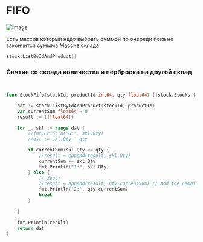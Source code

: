 # FIFO
![image](https://github.com/Gitart/GO-SIMPLE/assets/3950155/1d0d7cff-7f5e-4b12-bebf-a0d0a1314dad)

Есть массив который надо выбрать суммой по очереди пока не закончится суммма
Массив склада

```go
stock.ListByIdAndProduct()
```

###  Снятие со склада количества и перброска на другой склад

```go


func StockFifo(stockId, productId int64, qty float64) []stock.Stocks {

	dat := stock.ListByIdAndProduct(stockId, productId)
	var currentSum float64 = 0
	result := []float64{}

	for _, skl := range dat {
		//fmt.Println("0:", skl.Qty)
		//ost := skl.Qty - qty

		if currentSum+skl.Qty <= qty {
			//result = append(result, skl.Qty)
			currentSum += skl.Qty
			fmt.Println("1:", skl.Qty)
		} else {
			// Хвост
			//result = append(result, qty-currentSum) // Add the remaining amount needed
			fmt.Println("2:", qty-currentSum)
			break
		}
	
	}

	fmt.Println(result)
	return dat
}
```
